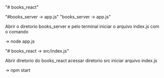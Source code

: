 "# books_react" 

"#books_server -> app.js"
"books_server -> app.js"

 Abrir o diretorio books_server e pelo terminal iniciar o arquivo index.js 
com o comando

  -> node app.js

"# books_react -> src/index.js"

 Abrir diretorio do books_react 
acessar diretorio src 
iniciar arquivo index.js

  -> npm start
